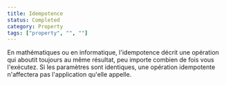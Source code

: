 ```yaml
---
title: Idempotence
status: Completed
category: Property
tags: ["property", "", ""]
---
```


En mathématiques ou en informatique, l'idempotence décrit une opération qui aboutit toujours au même résultat,
peu importe combien de fois vous l'exécutez.
Si les paramètres sont identiques, une opération idempotente n'affectera pas l'application qu'elle appelle.
